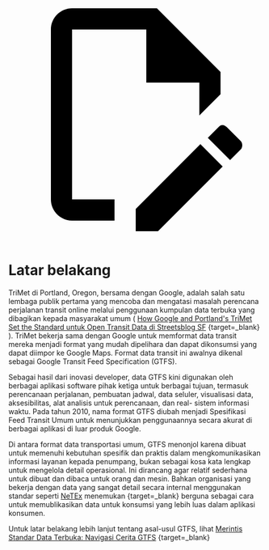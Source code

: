 <svg class="pencil" xmlns="http://www.w3.org/2000/svg" viewBox="0 0 24 24"><path d="M10 20H6V4h7v5h5v3.1l2-2V8l-6-6H6c-1.1 0-2 .9-2 2v16c0 1.1.9 2 2 2h4v-2m10.2-7c.1 0 .3.1.4.2l1.3 1.3c.2.2.2.6 0 .8l-1 1-2.1-2.1 1-1c.1-.1.2-.2.4-.2m0 3.9L14.1 23H12v-2.1l6.1-6.1 2.1 2.1Z"/></svg>

# Latar belakang

TriMet di Portland, Oregon, bersama dengan Google, adalah salah satu lembaga publik pertama yang mencoba dan mengatasi masalah perencana perjalanan transit online melalui penggunaan kumpulan data terbuka yang dibagikan kepada masyarakat umum ( [How Google and Portland's TriMet Set the Standard untuk Open Transit Data di Streetsblog SF](https://sf.streetsblog.org/2010/01/05/how-google-and-portlands-trimet-set-the-standard-for-open-transit-data/) {target=\_blank} ). TriMet bekerja sama dengan Google untuk memformat data transit mereka menjadi format yang mudah dipelihara dan dapat dikonsumsi yang dapat diimpor ke Google Maps. Format data transit ini awalnya dikenal sebagai Google Transit Feed Specification (GTFS).

Sebagai hasil dari inovasi developer, data GTFS kini digunakan oleh berbagai aplikasi software pihak ketiga untuk berbagai tujuan, termasuk perencanaan perjalanan, pembuatan jadwal, data seluler, visualisasi data, aksesibilitas, alat analisis untuk perencanaan, dan real- sistem informasi waktu. Pada tahun 2010, nama format GTFS diubah menjadi Spesifikasi Feed Transit Umum untuk menunjukkan penggunaannya secara akurat di berbagai aplikasi di luar produk Google.

Di antara format data transportasi umum, GTFS menonjol karena dibuat untuk memenuhi kebutuhan spesifik dan praktis dalam mengkomunikasikan informasi layanan kepada penumpang, bukan sebagai kosa kata lengkap untuk mengelola detail operasional. Ini dirancang agar relatif sederhana untuk dibuat dan dibaca untuk orang dan mesin. Bahkan organisasi yang bekerja dengan data yang sangat detail secara internal menggunakan standar seperti [NeTEx](https://netex-cen.eu/) menemukan {target=\_blank} berguna sebagai cara untuk memublikasikan data untuk konsumsi yang lebih luas dalam aplikasi konsumen.

Untuk latar belakang lebih lanjut tentang asal-usul GTFS, lihat [Merintis Standar Data Terbuka: Navigasi Cerita GTFS](https://beyondtransparency.org/chapters/part-2/pioneering-open-data-standards-the-gtfs-story/) {target=\_blank}

